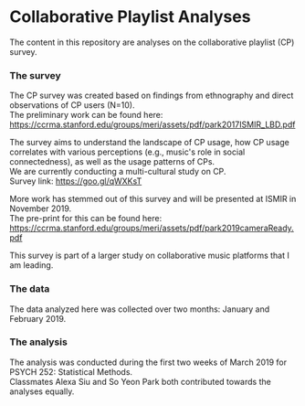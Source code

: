 # Collaborative Playlist Analyses

The content in this repository are analyses on the collaborative playlist (CP) survey. 

### The survey
The CP survey was created based on findings from ethnography and direct observations of CP users (N=10). <br />
The preliminary work can be found here: https://ccrma.stanford.edu/groups/meri/assets/pdf/park2017ISMIR_LBD.pdf


The survey aims to understand the landscape of CP usage, how CP usage correlates with various perceptions (e.g., music's role in social connectedness), as well as the usage patterns of CPs. <br />
We are currently conducting a multi-cultural study on CP. <br />
Survey link: https://goo.gl/qWXKsT


More work has stemmed out of this survey and will be presented at ISMIR in November 2019. <br />
The pre-print for this can be found here: https://ccrma.stanford.edu/groups/meri/assets/pdf/park2019cameraReady.pdf


This survey is part of a larger study on collaborative music platforms that I am leading.


### The data
The data analyzed here was collected over two months: January and February 2019.


### The analysis
The analysis was conducted during the first two weeks of March 2019 for PSYCH 252: Statistical Methods. <br />
Classmates Alexa Siu and So Yeon Park both contributed towards the analyses equally.
